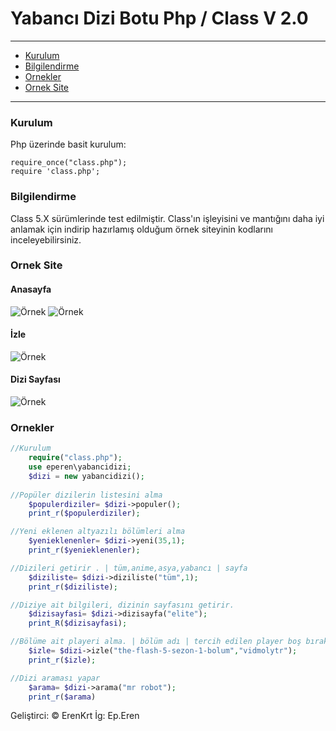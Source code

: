 # Yabancı Dizi Botu Php / Class V 2.0

---
- [Kurulum](#kurulum)
- [Bilgilendirme](#bilgilendirme)
- [Ornekler](#ornekler)
- [Ornek Site](#ornek-site)
---


### Kurulum

Php üzerinde basit kurulum:

    require_once("class.php");
    require 'class.php';

### Bilgilendirme

Class 5.X sürümlerinde test edilmiştir.
Class'ın işleyisini ve mantığını daha iyi anlamak için indirip hazırlamış olduğum örnek siteyinin kodlarını inceleyebilirsiniz.

### Ornek Site
#### Anasayfa
![Örnek](https://i.hizliresim.com/nlzjoR.png)
![Örnek](https://i.hizliresim.com/Q2DvGr.png)
#### İzle
![Örnek](https://i.hizliresim.com/vPkXlD.png)
#### Dizi Sayfası
![Örnek](https://i.hizliresim.com/yqYNDM.png)

### Ornekler


```php
//Kurulum
	require("class.php");
	use eperen\yabancidizi;
	$dizi = new yabancidizi();
	
//Popüler dizilerin listesini alma
	$populerdiziler= $dizi->populer();
	print_r($populerdiziler);

//Yeni eklenen altyazılı bölümleri alma
	$yenieklenenler= $dizi->yeni(35,1);
	print_r($yenieklenenler);

//Dizileri getirir . | tüm,anime,asya,yabancı | sayfa
	$diziliste= $dizi->diziliste("tüm",1);
	print_r($diziliste);

//Diziye ait bilgileri, dizinin sayfasını getirir.
	$dizisayfasi= $dizi->dizisayfa("elite");
	print_R($dizisayfasi);

//Bölüme ait playeri alma. | bölüm adı | tercih edilen player boş bırakılırsa otomatik seçer
	$izle= $dizi->izle("the-flash-5-sezon-1-bolum","vidmolytr");
	print_r($izle);

//Dizi araması yapar
	$arama= $dizi->arama("mr robot");
	print_r($arama)
```
Geliştirci: © ErenKrt
İg: Ep.Eren
